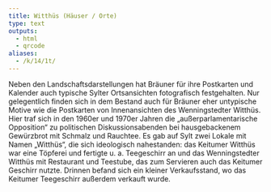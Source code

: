 ```yaml
---
title: Witthüs (Häuser / Orte)
type: text
outputs:
  - html
  - qrcode
aliases:
  - /k/14/1t/
---
```



Neben den Landschaftsdarstellungen hat Bräuner für ihre Postkarten und Kalender auch typische Sylter Ortsansichten fotografisch festgehalten.
Nur gelegentlich finden sich in dem Bestand auch für Bräuner eher untypische Motive wie die Postkarten von Innenansichten des Wenningstedter Witthüs.
Hier traf sich in den 1960er und 1970er Jahren die „außerparlamentarische Opposition“ zu politischen Diskussionsabenden bei hausgebackenem Gewürzbrot mit Schmalz und Rauchtee.
Es gab auf Sylt zwei Lokale mit Namen „Witthüs“, die sich ideologisch nahestanden: das Keitumer Witthüs war eine Töpferei und fertigte u. a. Teegeschirr an und das Wenningstedter Witthüs mit Restaurant und Teestube, das zum Servieren auch das Keitumer Geschirr nutzte. Drinnen befand sich ein kleiner Verkaufsstand, wo das Keitumer Teegeschirr außerdem verkauft wurde.
